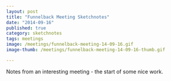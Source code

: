 ```yaml
---
layout: post
title: "Funnelback Meeting Sketchnotes"
date: "2014-09-16"
published: true
category: sketchnotes
tags: meetings
image: /meetings/funnelback-meeting-14-09-16.gif
image-thumb: /meetings/funnelback-meeting-14-09-16-thumb.gif

---
```

 Notes from an interesting meeting - the start of some nice work.
